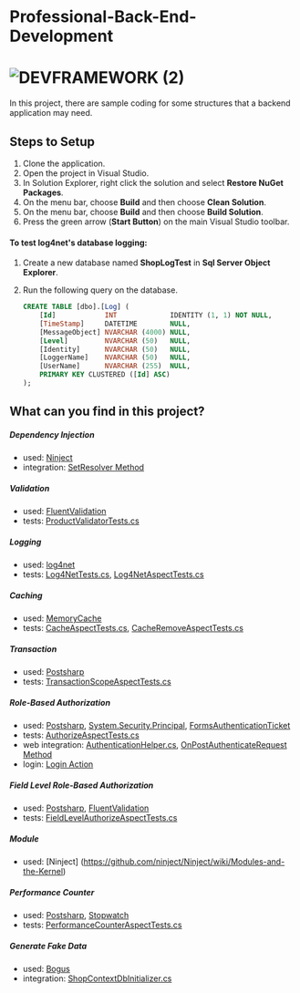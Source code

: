 # Professional-Back-End-Development

# ![DEVFRAMEWORK (2)](https://user-images.githubusercontent.com/27735701/59155263-42562e00-8a7d-11e9-9fa7-e6ec47246ab8.png)

 
In this project, there are sample coding for some structures that a backend application may need.

## Steps to Setup

1. Clone the application.
2. Open the project in Visual Studio.
3. In Solution Explorer, right click the solution and select **Restore NuGet Packages**.
4. On the menu bar, choose **Build** and then choose **Clean Solution**.
5. On the menu bar, choose **Build** and then choose **Build Solution**.
6. Press the green arrow (**Start Button**) on the main Visual Studio toolbar.

#### To test log4net's database logging:
1. Create a new database named **ShopLogTest** in **Sql Server Object Explorer**.
2. Run the following query on the database.

    ```sql
    CREATE TABLE [dbo].[Log] (
        [Id]            INT             IDENTITY (1, 1) NOT NULL,
        [TimeStamp]     DATETIME        NULL,
        [MessageObject] NVARCHAR (4000) NULL,
        [Level]         NVARCHAR (50)   NULL,
        [Identity]      NVARCHAR (50)   NULL,
        [LoggerName]    NVARCHAR (50)   NULL,
        [UserName]      NVARCHAR (255)  NULL,
        PRIMARY KEY CLUSTERED ([Id] ASC)
    );
    ``` 

## What can you find in this project?

##### Dependency Injection
- used: [Ninject](http://www.ninject.org/)
- integration: [SetResolver Method](Shop.MVCWebUI/Global.asax.cs#L22)

##### Validation
- used: [FluentValidation](https://fluentvalidation.net/)
- tests: [ProductValidatorTests.cs](Shop.Business.Tests/ValidationTests/FluentValidation/ProductValidatorTests.cs)

##### Logging
- used: [log4net](https://logging.apache.org/log4net/)
- tests: [Log4NetTests.cs](Shop.Core.Tests/CrossCuttingConcerns/Logging/Log4NetTests.cs), [Log4NetAspectTests.cs](Shop.Core.Tests/AspectTests/Postsharp/Log4NetAspectTests.cs)

##### Caching
- used: [MemoryCache](https://docs.microsoft.com/en-us/dotnet/api/system.runtime.caching.memorycache?view=dotnet-plat-ext-5.0)
- tests: [CacheAspectTests.cs](Shop.Core.Tests/AspectTests/Postsharp/CacheAspectTests.cs),  [CacheRemoveAspectTests.cs](Shop.Core.Tests/AspectTests/Postsharp/CacheRemoveAspectTests.cs)

##### Transaction
- used: [Postsharp](https://www.postsharp.net/)
- tests: [TransactionScopeAspectTests.cs](Shop.Core.Tests/AspectTests/Postsharp/TransactionScopeAspectTests.cs)

##### Role-Based Authorization
- used: [Postsharp](https://www.postsharp.net/), [System.Security.Principal](https://docs.microsoft.com/tr-tr/dotnet/api/system.security.principal?view=dotnet-plat-ext-5.0), [FormsAuthenticationTicket](https://docs.microsoft.com/en-us/dotnet/api/system.web.security.formsauthenticationticket?view=netframework-4.8)
- tests: [AuthorizeAspectTests.cs](Shop.Core.Tests/AspectTests/Postsharp/AuthorizeAspectTests.cs)
- web integration: [AuthenticationHelper.cs](Shop.Core/CrossCuttingConcerns/Security/Web/AuthenticationHelper.cs), [ OnPostAuthenticateRequest Method](Shop.MVCWebUI/Global.asax.cs#L31)
- login: [Login Action](Shop.MVCWebUI/Controllers/HomeController.cs#L35)

##### Field Level Role-Based Authorization
- used: [Postsharp](https://www.postsharp.net/),  [FluentValidation](https://fluentvalidation.net/)
- tests: [FieldLevelAuthorizeAspectTests.cs](Shop.Core.Tests/AspectTests/Postsharp/FieldLevelAuthorizeAspectTests.cs)
##### Module

- used: [Ninject] (https://github.com/ninject/Ninject/wiki/Modules-and-the-Kernel)

##### Performance Counter
- used: [Postsharp](https://www.postsharp.net/), [Stopwatch](https://docs.microsoft.com/en-us/dotnet/api/system.diagnostics.stopwatch?view=net-5.0)
- tests: [PerformanceCounterAspectTests.cs](Shop.Core.Tests/AspectTests/Postsharp/PerformanceCounterAspectTests.cs)

##### Generate Fake Data
- used: [Bogus](https://github.com/bchavez/Bogus)
- integration: [ShopContextDbInitializer.cs](Shop.DataAccess/Concrete/EntityFramework/Configuration/DatabaseInitializers/ShopContextDbInitializer.cs)


